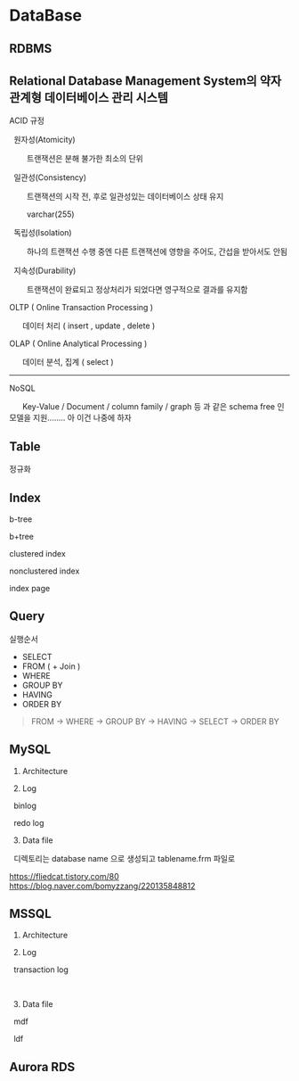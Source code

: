 DataBase
========
## RDBMS
Relational Database Management System의 약자 관계형 데이터베이스 관리 시스템 
-----
ACID 규정 

&nbsp;&nbsp;원자성(Atomicity)

&nbsp;&nbsp;&nbsp;&nbsp;&nbsp;&nbsp;&nbsp;&nbsp;트랜잭션은 분해 불가한 최소의 단위

&nbsp;&nbsp;일관성(Consistency)

&nbsp;&nbsp;&nbsp;&nbsp;&nbsp;&nbsp;&nbsp;&nbsp;트랜잭션의 시작 전, 후로 일관성있는 데이터베이스 상태 유지

&nbsp;&nbsp;&nbsp;&nbsp;&nbsp;&nbsp;&nbsp;&nbsp;varchar(255)

&nbsp;&nbsp;독립성(Isolation)

&nbsp;&nbsp;&nbsp;&nbsp;&nbsp;&nbsp;&nbsp;&nbsp;하나의 트랜잭션 수행 중엔 다른 트랜잭션에 영향을 주어도, 간섭을 받아서도 안됨

&nbsp;&nbsp;지속성(Durability)

&nbsp;&nbsp;&nbsp;&nbsp;&nbsp;&nbsp;&nbsp;&nbsp;트랜잭션이 완료되고 정상처리가 되었다면 영구적으로 결과를 유지함 

OLTP ( Online Transaction Processing )

&nbsp;&nbsp;&nbsp;&nbsp;&nbsp;&nbsp;데이터 처리 ( insert , update , delete )
   
OLAP ( Online Analytical Processing )

&nbsp;&nbsp;&nbsp;&nbsp;&nbsp;&nbsp;데이터 분석, 집계 ( select )

******

NoSQL

&nbsp;&nbsp;&nbsp;&nbsp;&nbsp;&nbsp;Key-Value / Document / column family / graph 등 과 같은 schema free 인 모델을 지원........ 아 이건 나중에 하자


## Table

정규화

## Index

b-tree 

b+tree

clustered index

nonclustered index

index page 

## Query
실행순서
* SELECT
* FROM ( + Join ) 
* WHERE
* GROUP BY
* HAVING
* ORDER BY
> FROM -> WHERE -> GROUP BY -> HAVING -> SELECT -> ORDER BY


## MySQL
1. Architecture

2. Log

&nbsp;&nbsp;binlog

&nbsp;&nbsp;redo log 

3. Data file

&nbsp;&nbsp;디렉토리는 database name 으로 생성되고 tablename.frm 파일로 

https://fliedcat.tistory.com/80
https://blog.naver.com/bomyzzang/220135848812


## MSSQL

1. Architecture

2. Log

&nbsp;&nbsp;transaction log

&nbsp;&nbsp;

3. Data file

&nbsp;&nbsp;mdf

&nbsp;&nbsp;ldf

## Aurora RDS





   
